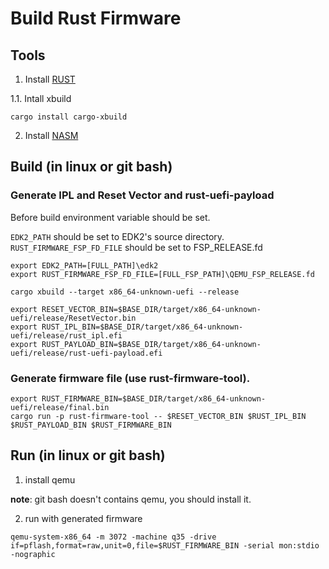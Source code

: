 # Build Rust Firmware

## Tools

1. Install [RUST](https://www.rust-lang.org/)

1.1. Intall xbuild

```
cargo install cargo-xbuild
```

2. Install [NASM](https://www.nasm.us/)

## Build (in linux or git bash)

### Generate IPL and Reset Vector and rust-uefi-payload

Before build environment variable should be set.

`EDK2_PATH` should be set to EDK2's source directory.
`RUST_FIRMWARE_FSP_FD_FILE` should be set to FSP_RELEASE.fd

```
export EDK2_PATH=[FULL_PATH]\edk2
export RUST_FIRMWARE_FSP_FD_FILE=[FULL_FSP_PATH]\QEMU_FSP_RELEASE.fd
```

```
cargo xbuild --target x86_64-unknown-uefi --release

export RESET_VECTOR_BIN=$BASE_DIR/target/x86_64-unknown-uefi/release/ResetVector.bin
export RUST_IPL_BIN=$BASE_DIR/target/x86_64-unknown-uefi/release/rust_ipl.efi
export RUST_PAYLOAD_BIN=$BASE_DIR/target/x86_64-unknown-uefi/release/rust-uefi-payload.efi
```

### Generate firmware file (use rust-firmware-tool).

```
export RUST_FIRMWARE_BIN=$BASE_DIR/target/x86_64-unknown-uefi/release/final.bin
cargo run -p rust-firmware-tool -- $RESET_VECTOR_BIN $RUST_IPL_BIN $RUST_PAYLOAD_BIN $RUST_FIRMWARE_BIN
```

## Run (in linux or git bash)

1. install qemu

**note**: git bash doesn't contains qemu, you should install it.

2. run with generated firmware

```
qemu-system-x86_64 -m 3072 -machine q35 -drive if=pflash,format=raw,unit=0,file=$RUST_FIRMWARE_BIN -serial mon:stdio -nographic
```
